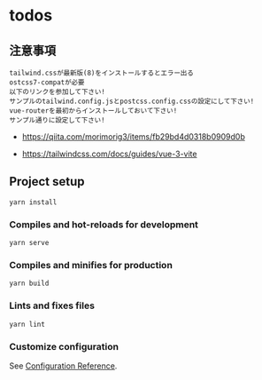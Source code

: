 # todos

## 注意事項
```
tailwind.cssが最新版(8)をインストールするとエラー出る
ostcss7-compatが必要
以下のリンクを参加して下さい!
サンプルのtailwind.config.jsとpostcss.config.cssの設定にして下さい!
vue-routerを最初からインストールしておいて下さい!
サンプル通りに設定して下さい!
```
- https://qiita.com/morimorig3/items/fb29bd4d0318b0909d0b

- https://tailwindcss.com/docs/guides/vue-3-vite

## Project setup
```
yarn install
```

### Compiles and hot-reloads for development
```
yarn serve
```

### Compiles and minifies for production
```
yarn build
```

### Lints and fixes files
```
yarn lint
```

### Customize configuration
See [Configuration Reference](https://cli.vuejs.org/config/).

